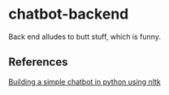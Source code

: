 # chatbot-backend
Back end alludes to butt stuff, which is funny.

## References
[Building a simple chatbot in python using nltk](https://medium.com/analytics-vidhya/building-a-simple-chatbot-in-python-using-nltk-7c8c8215ac6e)

